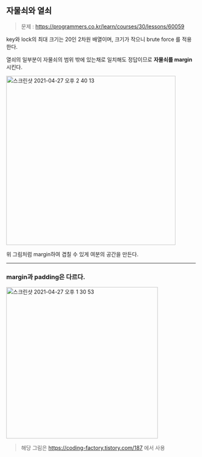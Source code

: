 <h2>자물쇠와 열쇠</h2>

> 문제 : https://programmers.co.kr/learn/courses/30/lessons/60059 

key와 lock의 최대 크기는 20인 2차원 배열이며, 크기가 작으니 brute force 를 적용한다.<br>

열쇠의 일부분이 자물쇠의 범위 밖에 있는채로 일치해도 정답이므로 **자물쇠를 margin**시킨다.<br>

<img width="450" alt="스크린샷 2021-04-27 오후 2 40 13" src="https://user-images.githubusercontent.com/54436228/116190976-7ff1fc00-a766-11eb-813f-3e2a6cc19d94.png">

위 그림처럼 margin하여 겹칠 수 있게 여분의 공간을 만든다.<br>


*** 

<h3>margin과 padding은 다르다.</h3>
<img width="403" alt="스크린샷 2021-04-27 오후 1 30 53" src="https://user-images.githubusercontent.com/54436228/116190490-b5e2b080-a765-11eb-93bd-3c7275a29ae8.png">

> 해당 그림은 https://coding-factory.tistory.com/187 에서 사용
